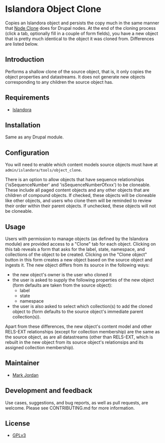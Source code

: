 # Islandora Object Clone

Copies an Islandora object and persists the copy much in the same manner that [Node Clone](https://www.drupal.org/project/node_clone) does for Drupal nodes. At the end of the cloning process (click a tab, optionally fill in a couple of form fields), you have a new object that is pretty much identical to the object it was cloned from. Differences are listed below.

## Introduction

Performs a shallow clone of the source object, that is, it only copies the object properties and datastreams. It does not generate new objects corresponding to any children the source object has.

## Requirements

* [Islandora](https://github.com/Islandora/islandora)

## Installation

Same as any Drupal module.

## Configuration

You will need to enable which content models source objects must have at `admin/islandora/tools/object_clone`.

There is an option to allow objects that have sequence relationships ('isSequenceNumber' and 'isSequenceNumberOfxxx') to be cloneable. These include all paged content objects and any other objects that are children of compound objects. If checked, these objects will be cloneable like other objects, and users who clone them will be reminded to review their order within their parent objects. If unchecked, these objects will not be cloneable.

## Usage

Users with permission to manage objects (as defined by the Islandora module) are provided access to a "Clone" tab for each object. Clicking on this tab reveals a form that asks for the label, state, namespace, and collections of the object to be created. Clicking on the "Clone object" button in this form creates a new object based on the source object and ingests it. The new object differs from its source in the following ways:

* the new object's owner is the user who cloned it
* the user is asked to supply the following properties of the new object (form defaults are taken from the source object):
  * label
  * state
  * namespace
* the user is also asked to select which collection(s) to add the cloned object to (form defaults to the source object's immediate parent collection(s)).

Apart from these differences, the new object's content model and other RELS-EXT relationships (except for collection membership) are the same as the source object, as are all datastreams (other than RELS-EXT, which is rebuilt in the new object from its source object's relationsips and its assigned collection membership).

## Maintainer

* [Mark Jordan](https://github.com/mjordan)

## Development and feedback

Use cases, suggestions, and bug reports, as well as pull requests, are welcome. Please see CONTRIBUTING.md for more information.

## License

* [GPLv3](http://www.gnu.org/licenses/gpl-3.0.txt)
